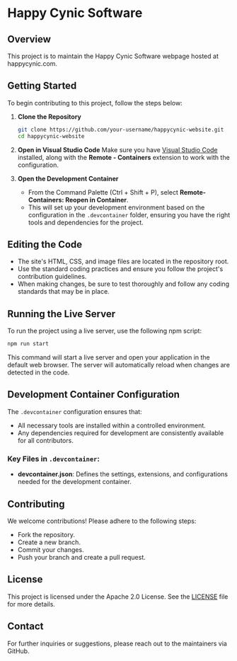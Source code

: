 # Happy Cynic Software

## Overview

This project is to maintain the Happy Cynic Software webpage hosted at happycynic.com. 

## Getting Started

To begin contributing to this project, follow the steps below:

1. **Clone the Repository**
   ```bash
   git clone https://github.com/your-username/happycynic-website.git
   cd happycynic-website
   ```

2. **Open in Visual Studio Code**
   Make sure you have [Visual Studio Code](https://code.visualstudio.com/) installed, along with the **Remote - Containers** extension to work with the configuration.

3. **Open the Development Container**
   - From the Command Palette (Ctrl + Shift + P), select **Remote-Containers: Reopen in Container**. 
   - This will set up your development environment based on the configuration in the `.devcontainer` folder, ensuring you have the right tools and dependencies for the project.

## Editing the Code

- The site's HTML, CSS, and image files are located in the repository root.
- Use the standard coding practices and ensure you follow the project's contribution guidelines.
- When making changes, be sure to test thoroughly and follow any coding standards that may be in place.

## Running the Live Server

To run the project using a live server, use the following npm script:
```bash
npm run start
```
This command will start a live server and open your application in the default web browser. The server will automatically reload when changes are detected in the code.

## Development Container Configuration

The `.devcontainer` configuration ensures that:
- All necessary tools are installed within a controlled environment.
- Any dependencies required for development are consistently available for all contributors.

### Key Files in `.devcontainer`:
- **devcontainer.json**: Defines the settings, extensions, and configurations needed for the development container.

## Contributing

We welcome contributions! Please adhere to the following steps:
- Fork the repository.
- Create a new branch.
- Commit your changes.
- Push your branch and create a pull request.

## License

This project is licensed under the Apache 2.0 License. See the [LICENSE](LICENSE) file for more details.

## Contact

For further inquiries or suggestions, please reach out to the maintainers via GitHub.
